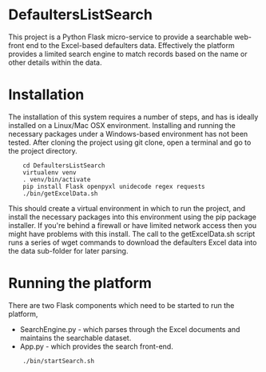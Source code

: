# DefaultersListSearch
This project is a Python Flask micro-service to provide a searchable web-front end to the Excel-based defaulters data. Effectively 
the platform provides a limited search engine to match records based on the name or other details within the data. 

# Installation
The installation of this system requires a number of steps, and has is ideally installed on a Linux/Mac OSX environment. Installing 
and running the necessary packages under a Windows-based environment has not been tested. After cloning the project using git clone, 
open a terminal and go to the project directory. 

```
	cd DefaultersListSearch
	virtualenv venv
	. venv/bin/activate
	pip install Flask openpyxl unidecode regex requests
	./bin/getExcelData.sh
```

This should create a virtual environment in which to run the project, and install the necessary packages into this environment 
using the pip package installer. If you're behind a firewall or have limited network access then you might have problems with 
this install. The call to the getExcelData.sh script runs a series of wget commands to download the defaulters Excel data into 
the data sub-folder for later parsing. 

# Running the platform
There are two Flask components which need to be started to run the platform, 

* SearchEngine.py - which parses through the Excel documents and maintains the searchable dataset.  
* App.py - which provides the search front-end. 

```
	./bin/startSearch.sh
```



